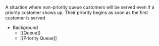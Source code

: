 A situation where non-priority queue customers will be served even if a priority customer shows up. Their priority begins as soon as the first customer is served

- Background
	- [[Queue]]
	- [[Priority Queue]]